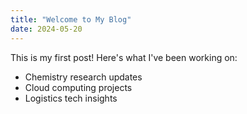 ```yaml
---
title: "Welcome to My Blog"
date: 2024-05-20
---
```


This is my first post! Here's what I've been working on:

- Chemistry research updates
- Cloud computing projects
- Logistics tech insights
